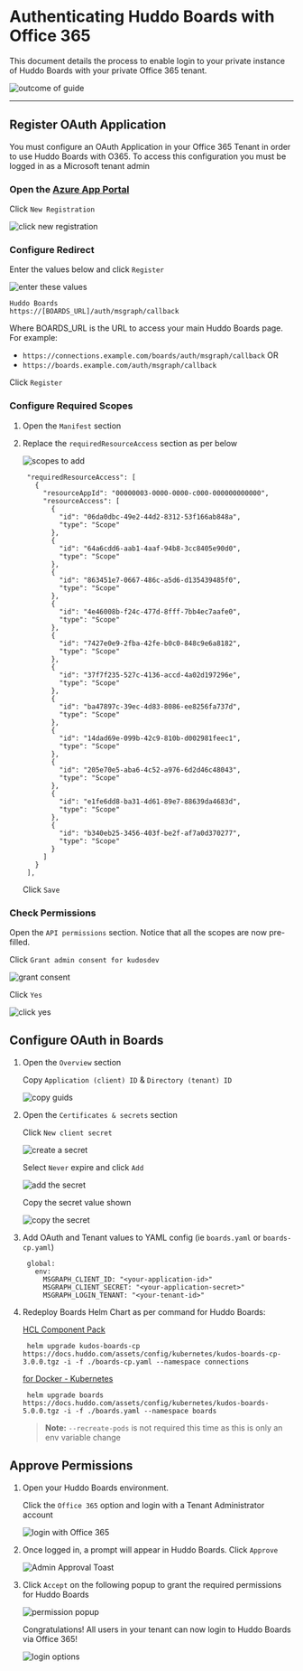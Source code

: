 # Authenticating Huddo Boards with Office 365

This document details the process to enable login to your private instance of Huddo Boards with your private Office 365 tenant.

![outcome of guide](/assets/msgraph/boards-login.png)

---

## Register OAuth Application

You must configure an OAuth Application in your Office 365 Tenant in order to use Huddo Boards with O365. To access this configuration you must be logged in as a Microsoft tenant admin


### Open the [Azure App Portal](https://portal.azure.com/#blade/Microsoft_AAD_RegisteredApps/ApplicationsListBlade)

  Click `New Registration`

  ![click new registration](/assets/msgraph/appreg.png)

### Configure Redirect

Enter the values below and click `Register`

![enter these values](/assets/msgraph/appreg2.png)

    Huddo Boards
    https://[BOARDS_URL]/auth/msgraph/callback

  Where BOARDS_URL is the URL to access your main Huddo Boards page. For example:

  - `https://connections.example.com/boards/auth/msgraph/callback` OR
  - `https://boards.example.com/auth/msgraph/callback`

  Click `Register`


### Configure Required Scopes

1. Open the `Manifest` section

1. Replace the `requiredResourceAccess` section as per below

    ![scopes to add](/assets/msgraph/appreg-scopes.png)

        "requiredResourceAccess": [
          {
            "resourceAppId": "00000003-0000-0000-c000-000000000000",
            "resourceAccess": [
              {
                "id": "06da0dbc-49e2-44d2-8312-53f166ab848a",
                "type": "Scope"
              },
              {
                "id": "64a6cdd6-aab1-4aaf-94b8-3cc8405e90d0",
                "type": "Scope"
              },
              {
                "id": "863451e7-0667-486c-a5d6-d135439485f0",
                "type": "Scope"
              },
              {
                "id": "4e46008b-f24c-477d-8fff-7bb4ec7aafe0",
                "type": "Scope"
              },
              {
                "id": "7427e0e9-2fba-42fe-b0c0-848c9e6a8182",
                "type": "Scope"
              },
              {
                "id": "37f7f235-527c-4136-accd-4a02d197296e",
                "type": "Scope"
              },
              {
                "id": "ba47897c-39ec-4d83-8086-ee8256fa737d",
                "type": "Scope"
              },
              {
                "id": "14dad69e-099b-42c9-810b-d002981feec1",
                "type": "Scope"
              },
              {
                "id": "205e70e5-aba6-4c52-a976-6d2d46c48043",
                "type": "Scope"
              },
              {
                "id": "e1fe6dd8-ba31-4d61-89e7-88639da4683d",
                "type": "Scope"
              },
              {
                "id": "b340eb25-3456-403f-be2f-af7a0d370277",
                "type": "Scope"
              }
            ]
          }
        ],

    Click `Save`


### Check Permissions

Open the `API permissions` section. Notice that all the scopes are now pre-filled.

Click `Grant admin consent for kudosdev`

![grant consent](/assets/msgraph/appreg-scopes2.png)

Click `Yes`

![click yes](/assets/msgraph/appreg-consent.png)

## Configure OAuth in Boards

1. Open the `Overview` section

      Copy `Application (client) ID` & `Directory (tenant) ID`

      ![copy guids](/assets/msgraph/appreg-client-id.png)

1. Open the `Certificates & secrets` section

    Click `New client secret`

    ![create a secret](/assets/msgraph/appreg-client-secret.png)

    Select `Never` expire and click `Add`

    ![add the secret](/assets/msgraph/appreg-client-secret2.png)

    Copy the secret value shown

    ![copy the secret](/assets/msgraph/appreg-client-secret3.png)

1. Add OAuth and Tenant values to YAML config (ie `boards.yaml` or `boards-cp.yaml`)

        global:
          env:
            MSGRAPH_CLIENT_ID: "<your-application-id>"
            MSGRAPH_CLIENT_SECRET: "<your-application-secret>"
            MSGRAPH_LOGIN_TENANT: "<your-tenant-id>"

1. Redeploy Boards Helm Chart as per command for Huddo Boards:

    [HCL Component Pack](/boards/cp/#deploy-boards-helm-chart)

        helm upgrade kudos-boards-cp https://docs.huddo.com/assets/config/kubernetes/kudos-boards-cp-3.0.0.tgz -i -f ./boards-cp.yaml --namespace connections

    [for Docker - Kubernetes](/boards/kubernetes/#deploy-boards-chart)

        helm upgrade boards https://docs.huddo.com/assets/config/kubernetes/kudos-boards-5.0.0.tgz -i -f ./boards.yaml --namespace boards

    > **Note:** `--recreate-pods` is not required this time as this is only an env variable change

## Approve Permissions

1. Open your Huddo Boards environment.

    Click the `Office 365` option and login with a Tenant Administrator account

    ![login with Office 365](/assets/msgraph/appreg-login.png)

1. Once logged in, a prompt will appear in Huddo Boards. Click `Approve`

    ![Admin Approval Toast](../../assets/msgraph/administrator_approval_toast.png)

1. Click `Accept` on the following popup to grant the required permissions for Huddo Boards

    ![permission popup](../../assets/msgraph/administrator_approval_view.png)

    Congratulations! All users in your tenant can now login to Huddo Boards via Office 365!

    ![login options](/assets/msgraph/boards-login.png)
